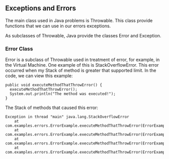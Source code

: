 ## Exceptions and Errors
The main class used in Java problems is Throwable. This class provide functions that we can use in our errors exceptions.

As subclasses of Throwable, Java provide the classes Error and Exception.

### Error Class
Error is a subclass of Throwable used in treatment of error, for example, in the Virtual Machine. One example of this is StackOverflowError. This error occurred when my Stack of method is greater that supported limit. In the code, we can view this example:
```
public void executeMethodThatThrowError() {
  executeMethodThatThrowError();
  System.out.println("The method was executed!");
}
```
The Stack of methods that caused this error:
```
Exception in thread "main" java.lang.StackOverflowError
	at com.examples.errors.ErrorExample.executeMethodThatThrowError(ErrorExample.java:6)
	at com.examples.errors.ErrorExample.executeMethodThatThrowError(ErrorExample.java:6)
	at com.examples.errors.ErrorExample.executeMethodThatThrowError(ErrorExample.java:6)
	at com.examples.errors.ErrorExample.executeMethodThatThrowError(ErrorExample.java:6)
```
